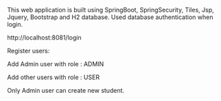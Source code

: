 This web application is built using SpringBoot, SpringSecurity, Tiles, Jsp, Jquery, Bootstrap and H2 database.
Used database authentication when login.

http://localhost:8081/login

Register users:

Add Admin user with role : ADMIN

Add other users with role : USER

Only Admin user can create new student.

